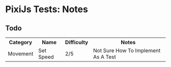 # PixiJs Tests: Notes
## Todo
<table>
  <tr>
    <th>Category</th>
    <th>Name</th>
    <th>Difficulty</th>
    <th>Notes</th>
  </tr>
  <tr>
    <td>Movement</td>
    <td>Set Speed</td>
    <td>2/5</td>
    <td>Not Sure How To Implement As A Test</td>
  </tr>
</table>
